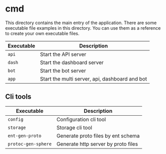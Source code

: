 # cmd

This directory contains the main entry of the application. There are some executable file examples in this directory. You can use them as a reference to create your own executable files.

| Executable | Description                                    |
|------------|------------------------------------------------|
| `api`      | Start the API server                           |
| `dash`     | Start the dashboard server                     |
| `bot`      | Start the bot server                           |
| `app`      | Start the multi server, api, dashboard and bot |


## Cli tools

| Executable          | Description                          |
|---------------------|--------------------------------------|
| `config`            | Configuration cli tool               |
| `storage`           | Storage cli tool                     |
| `ent-gen-proto`     | Generate proto files by ent schema   |
| `protoc-gen-sphere` | Generate http server by proto files  |


